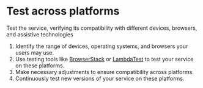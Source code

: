 # Test across platforms

Test the service, verifying its compatibility with different devices, browsers, and assistive technologies

1. Identify the range of devices, operating systems, and browsers your users may use.
2. Use testing tools like [BrowserStack](https://www.browserstack.com/?utm\_source=google\&utm\_medium=cpc\&utm\_platform=paidads\&utm\_content=434390274186\&utm\_campaign=Search-Brand-Tier1-EMEA-CL\&utm\_campaigncode=BrowserStack-Alpha+9045064\&utm\_term=e+browser%20stack\&gclid=Cj0KCQjw1\_SkBhDwARIsANbGpFuHZKpVfWZcvwZijeKuyLTx-ZRTO0avBD9GCegZKgImzQXOYbtMa3QaArBSEALw\_wcB) or [LambdaTest](https://www.lambdatest.com/) to test your service on these platforms.
3. Make necessary adjustments to ensure compatibility across platforms.
4. Continuously test new versions of your service on these platforms.
